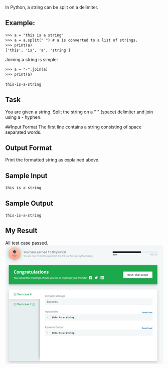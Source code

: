 In Python, a string can be split on a delimiter.

## Example:

    >>> a = "this is a string"
    >>> a = a.split(" ") # a is converted to a list of strings. 
    >>> print(a)
    ['this', 'is', 'a', 'string']
    
Joining a string is simple:

    >>> a = "-".join(a)
    >>> print(a)

    this-is-a-string 
    
## Task
You are given a string. Split the string on a " " (space) delimiter and join using a - hyphen.

##Input Format
The first line contains a string consisting of space separated words.

## Output Format
Print the formatted string as explained above.

## Sample Input

    this is a string    
    
## Sample Output

    this-is-a-string
    
## My Result

All test case passed.
![String Split and Join](string_split_and_join.png)